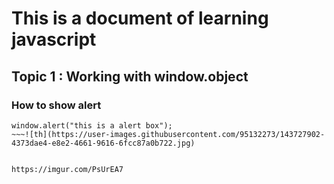 # This is a document of learning javascript
## Topic 1 : Working with window.object
### How to show alert
~~~
window.alert("this is a alert box");
~~~![th](https://user-images.githubusercontent.com/95132273/143727902-4373dae4-e8e2-4661-9616-6fcc87a0b722.jpg)


https://imgur.com/PsUrEA7
